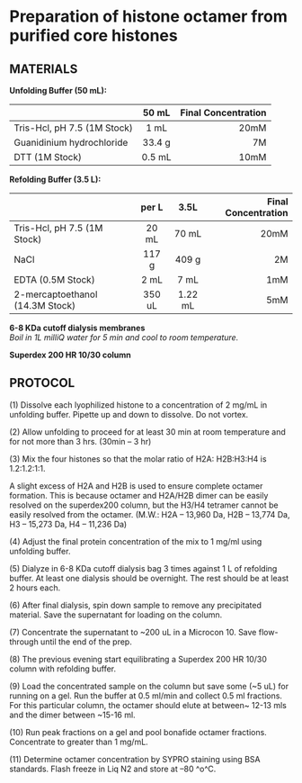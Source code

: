 Preparation of histone octamer from purified core histones
==========================================================

MATERIALS
---------


**Unfolding Buffer (50 mL):**

|                                   | 50 mL         | Final Concentration  |
| -------------                     |:-------------:| -----:               |
|  Tris-Hcl, pH 7.5  (1M Stock)     | 1 mL          |   20mM               |
|  Guanidinium hydrochloride        | 33.4 g        |   7M                 |
|  DTT  (1M Stock)                  | 0.5 mL        |   10mM               |

**Refolding Buffer (3.5 L):**

|                                   | per L         | 3.5L                 | Final Concentration  |
| -------------                     |:-------------:| :---------------:    | -----:  |             
|  Tris-Hcl, pH 7.5 (1M Stock)      | 20 mL         |   70 mL              |   20mM               |        
|  NaCl                             | 117 g         |   409 g              |   2M                 |
|  EDTA  (0.5M Stock)               | 2 mL          |   7 mL               |   1mM                |
|  2-mercaptoethanol (14.3M Stock)  | 350 uL        |   1.22 mL            |   5mM                |


**6-8 KDa cutoff dialysis membranes**  
  _Boil in 1L milliQ water for 5 min and cool to room temperature._

**Superdex 200 HR 10/30 column**

PROTOCOL
--------

\(1) Dissolve each lyophilized histone to a concentration of 2 mg/mL in
unfolding buffer. Pipette up and down to dissolve. Do not vortex.

\(2) Allow unfolding to proceed for at least 30 min at room temperature
and for not more than 3 hrs. (30min – 3 hr)

\(3) Mix the four histones so that the molar ratio of H2A: H2B:H3:H4 is
1.2:1.2:1:1.

A slight excess of H2A and H2B is used to ensure complete octamer
formation. This is because octamer and H2A/H2B dimer can be easily
resolved on the superdex200 column, but the H3/H4 tetramer cannot be
easily resolved from the octamer. (M.W.: H2A – 13,960 Da, H2B – 13,774
Da, H3 – 15,273 Da, H4 – 11,236 Da)

\(4) Adjust the final protein concentration of the mix to 1 mg/ml using
unfolding buffer.

\(5) Dialyze in 6-8 KDa cutoff dialysis bag 3 times against 1 L of
refolding buffer. At least one dialysis should be overnight. The rest
should be at least 2 hours each.

\(6) After final dialysis, spin down sample to remove any precipitated
material. Save the supernatant for loading on the column.

\(7) Concentrate the supernatant to \~200 uL in a Microcon 10. Save
flow-through until the end of the prep.

\(8) The previous evening start equilibrating a Superdex 200 HR 10/30
column with refolding buffer.

\(9) Load the concentrated sample on the column but save some (\~5 uL)
for running on a gel. Run the buffer at 0.5 ml/min and collect 0.5 ml
fractions. For this particular column, the octamer should elute at
between\~ 12-13 mls and the dimer between \~15-16 ml.

\(10) Run peak fractions on a gel and pool bonafide octamer fractions.
Concentrate to greater than 1 mg/mL.

\(11) Determine octamer concentration by SYPRO staining using BSA
standards. Flash freeze in Liq N2 and store at –80 ^o^C.
